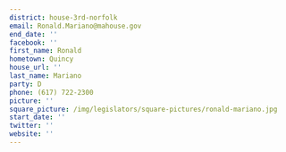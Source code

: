 ```yaml
---
district: house-3rd-norfolk
email: Ronald.Mariano@mahouse.gov
end_date: ''
facebook: ''
first_name: Ronald
hometown: Quincy
house_url: ''
last_name: Mariano
party: D
phone: (617) 722-2300
picture: ''
square_picture: /img/legislators/square-pictures/ronald-mariano.jpg
start_date: ''
twitter: ''
website: ''
---
```

